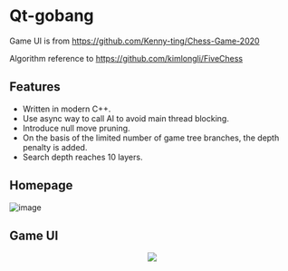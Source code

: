 # Qt-gobang
Game UI is from https://github.com/Kenny-ting/Chess-Game-2020

Algorithm reference to https://github.com/kimlongli/FiveChess
## Features
- Written in modern C++.
- Use async way to call AI to avoid main thread blocking.
- Introduce null move pruning.
- On the basis of the limited number of game tree branches, the depth penalty is added.
- Search depth reaches 10 layers.
## Homepage
![image](https://github.com/SXKA/Qt-gobang/blob/master/Qt-gobang/resource/picture/mainwindow.png)
## Game UI
<div align=center><img src=https://github.com/SXKA/Qt-gobang/blob/master/Qt-gobang/resource/picture/gamewindow.png></div>
